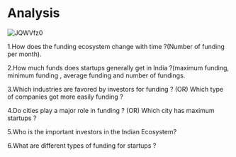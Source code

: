 # Analysis
![JQWVfz0](https://user-images.githubusercontent.com/90136986/195371770-bbc8750e-3859-4514-ab08-f955aa9c0abe.png)





1.How does the funding ecosystem change with time ?(Number of funding per month).

2.How much funds does startups generally get in India ?(maximum funding, minimum funding , average funding and number of fundings.

3.Which industries are favored by investors for funding ? (OR) Which type of companies got more easily funding ?

4.Do cities play a major role in funding ? (OR) Which city has maximum startups ?

5.Who is the important investors in the Indian Ecosystem?

6.What are different types of funding for startups ?
